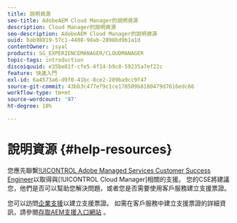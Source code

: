 ```yaml
---
title: 說明資源
seo-title: AdobeAEM Cloud Manager的說明資源
description: Cloud Manager的說明資源
seo-description: AdobeAEM Cloud Manager的說明資源
uuid: bab98819-57c1-4408-98ab-2898bd9b1a1d
contentOwner: jsyal
products: SG_EXPERIENCEMANAGER/CLOUDMANAGER
topic-tags: introduction
discoiquuid: e35be81f-cfe5-4f14-b9c8-59235a7ef22c
feature: 快速入門
exl-id: 6a4573a6-d9f0-41bc-8ce2-289ba9cc9f47
source-git-commit: 43bb3c477ef9c1ce178509b8180479d7616edc66
workflow-type: tm+mt
source-wordcount: '97'
ht-degree: 10%

---
```


# 說明資源 {#help-resources}

您應先聯繫[!UICONTROL Adobe Managed Services Customer Success Engineer](CSE)以取得與[!UICONTROL Cloud Manager]相關的支援。 您的CSE將建議您，他們是否可以幫助您解決問題，或者您是否需要使用客戶服務建立支援票證。

您可以訪問[企業支援](https://helpx.adobe.com/tw/contact/enterprise-support.ec.html)以建立支援票證。 如需在客戶服務中建立支援票證的詳細資訊，請參閱[存取AEM支援入口網站](https://help.adobe.com/experience-manager/kb/accessing-aem-support-portal.html) 。
